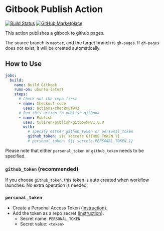 # Gitbook Publish Action

[![Build Status](https://img.shields.io/github/workflow/status/tuliren/publish-gitbook/build?style=for-the-badge)](https://github.com/tuliren/publish-gitbook/actions/workflows/build.yml) [![GitHub Marketplace](https://img.shields.io/badge/github%20marketplace-publish%20gitbook-blue?style=for-the-badge)](https://github.com/marketplace/actions/publish-gitbook)

This action publishes a gitbook to github pages.

The source branch is `master`, and the target branch is `gh-pages`. If `gh-pages` does not exist, it will be created automatically.

## How to Use

```yml
jobs:
  build:
    name: Build Gitbook
    runs-on: ubuntu-latest
    steps:
      # Check out the repo first
      - name: Checkout code
        uses: actions/checkout@v2
      # Run this action to publish gitbook
      - name: Publish
        uses: tuliren/publish-gitbook@v1.0.0
        with:
          # specify either github_token or personal_token
          github_token: ${{ secrets.GITHUB_TOKEN }}
          # personal_token: ${{ secrets.PERSONAL_TOKEN }}
```

Please note that either `personal_token` or `github_token` needs to be specified.

### `github_token` (recommended)

If you choose `github_token`, this token is auto created when workflow launches. No extra operation is needed.

### `personal_token`

- Create a Personal Access Token ([instruction](https://help.github.com/en/github/authenticating-to-github/creating-a-personal-access-token-for-the-command-line#creating-a-token)).
- Add the token as a repo secret ([instruction](https://help.github.com/en/actions/automating-your-workflow-with-github-actions/creating-and-using-encrypted-secrets#creating-encrypted-secrets)).
  - Secret name: `PERSONAL_TOKEN`
  - Secret value: `<token>`
